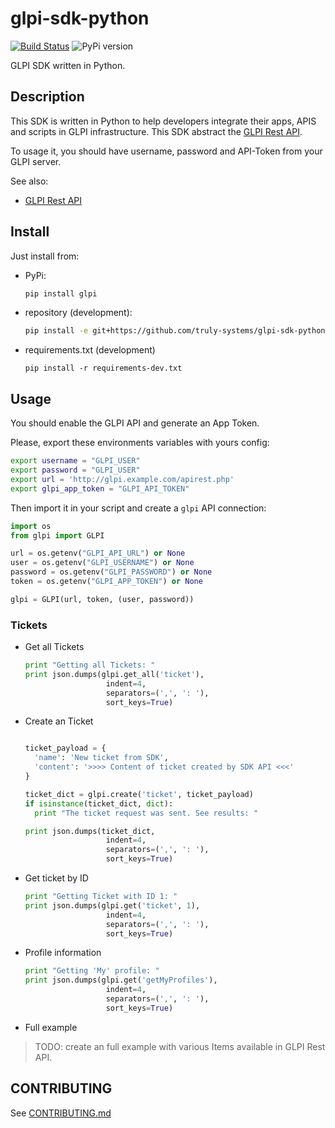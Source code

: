 # glpi-sdk-python

[![Build Status](https://travis-ci.org/truly-systems/glpi-sdk-python.svg?branch=master)](https://travis-ci.org/truly-systems/glpi-sdk-python)
![PyPi version](https://img.shields.io/pypi/v/glpi.svg)


GLPI SDK written in Python.

## Description

This SDK is written in Python to help developers integrate their apps, APIS and scripts in GLPI infrastructure. This SDK abstract
the [GLPI Rest API](https://github.com/glpi-project/glpi/blob/9.1/bugfixes/apirest.md).

To usage it, you should have username, password and API-Token from your GLPI server.

See also:
* [GLPI Rest API](https://github.com/glpi-project/glpi/blob/9.1/bugfixes/apirest.md#list-searchoptions)


## Install

Just install from:

* PyPi:

  ```bash
  pip install glpi
  ```

* repository (development):

  ```bash
  pip install -e git+https://github.com/truly-systems/glpi-sdk-python.git@master#egg=glpi
  ```

* requirements.txt (development)

    ```shell
    pip install -r requirements-dev.txt
    ```

## Usage

You should enable the GLPI API and generate an App Token.

Please, export these environments variables with yours config:

  ```bash
  export username = "GLPI_USER"
  export password = "GLPI_USER"
  export url = 'http://glpi.example.com/apirest.php'
  export glpi_app_token = "GLPI_API_TOKEN"
  ```

Then import it in your script and create a `glpi` API connection:

  ```python
  import os
  from glpi import GLPI

  url = os.getenv("GLPI_API_URL") or None
  user = os.getenv("GLPI_USERNAME") or None
  password = os.getenv("GLPI_PASSWORD") or None
  token = os.getenv("GLPI_APP_TOKEN") or None

  glpi = GLPI(url, token, (user, password))
  ```

### Tickets

* Get all Tickets

    ```python
    print "Getting all Tickets: "
    print json.dumps(glpi.get_all('ticket'),
                      indent=4,
                      separators=(',', ': '),
                      sort_keys=True)
    ```

* Create an Ticket

    ```python

    ticket_payload = {
      'name': 'New ticket from SDK',
      'content': '>>>> Content of ticket created by SDK API <<<'
    }

    ticket_dict = glpi.create('ticket', ticket_payload)
    if isinstance(ticket_dict, dict):
      print "The ticket request was sent. See results: "

    print json.dumps(ticket_dict,
                      indent=4,
                      separators=(',', ': '),
                      sort_keys=True)
    ```

* Get ticket by ID

    ```python
    print "Getting Ticket with ID 1: "
    print json.dumps(glpi.get('ticket', 1),
                      indent=4,
                      separators=(',', ': '),
                      sort_keys=True)
    ```

* Profile information

    ```python
    print "Getting 'My' profile: "
    print json.dumps(glpi.get('getMyProfiles'),
                      indent=4,
                      separators=(',', ': '),
                      sort_keys=True)
    ```

* Full example

> TODO: create an full example with various Items available in GLPI Rest API.


## CONTRIBUTING

See [CONTRIBUTING.md](CONTRIBUTING.md)
